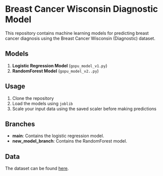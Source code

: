 # Breast Cancer Wisconsin Diagnostic Model

This repository contains machine learning models for predicting breast cancer diagnosis using the Breast Cancer Wisconsin (Diagnostic) dataset.

## Models

1. **Logistic Regression Model** (`gopu_model_v1.py`)
2. **RandomForest Model** (`gopu_model_v2..py`)

## Usage

1. Clone the repository
2. Load the models using `joblib`
3. Scale your input data using the saved scaler before making predictions

## Branches

- **main**: Contains the logistic regression model.
- **new_model_branch**: Contains the RandomForest model.

## Data

The dataset can be found [here](https://archive.ics.uci.edu/ml/datasets/breast+cancer+wisconsin+(diagnostic)).
